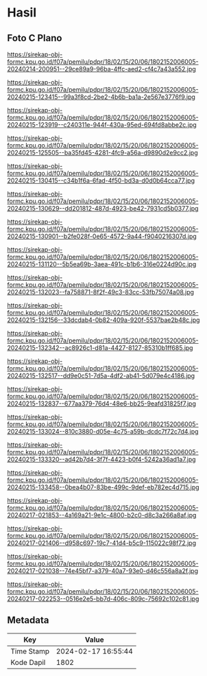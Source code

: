 # Hasil

## Foto C Plano

https://sirekap-obj-formc.kpu.go.id/f07a/pemilu/pdpr/18/02/15/20/06/1802152006005-20240214-200951--29ce89a9-96ba-4ffc-aed2-cf4c7a43a552.jpg

https://sirekap-obj-formc.kpu.go.id/f07a/pemilu/pdpr/18/02/15/20/06/1802152006005-20240215-123415--99a3f8cd-2be2-4b6b-ba1a-2e567e3776f9.jpg

https://sirekap-obj-formc.kpu.go.id/f07a/pemilu/pdpr/18/02/15/20/06/1802152006005-20240215-123919--c240311e-944f-430a-95ed-694fd8abbe2c.jpg

https://sirekap-obj-formc.kpu.go.id/f07a/pemilu/pdpr/18/02/15/20/06/1802152006005-20240215-125505--ba35fd45-4281-4fc9-a56a-d9890d2e9cc2.jpg

https://sirekap-obj-formc.kpu.go.id/f07a/pemilu/pdpr/18/02/15/20/06/1802152006005-20240215-130415--c34b1f6a-6fad-4f50-bd3a-d0d0b64cca77.jpg

https://sirekap-obj-formc.kpu.go.id/f07a/pemilu/pdpr/18/02/15/20/06/1802152006005-20240215-130629--dd201812-487d-4923-be42-7931cd5b0377.jpg

https://sirekap-obj-formc.kpu.go.id/f07a/pemilu/pdpr/18/02/15/20/06/1802152006005-20240215-130901--b2fe028f-0e65-4572-9a44-f9040216307d.jpg

https://sirekap-obj-formc.kpu.go.id/f07a/pemilu/pdpr/18/02/15/20/06/1802152006005-20240215-131120--5b5ea69b-3aea-491c-b1b6-316e0224d90c.jpg

https://sirekap-obj-formc.kpu.go.id/f07a/pemilu/pdpr/18/02/15/20/06/1802152006005-20240215-132023--fa758871-8f2f-49c3-83cc-53fb75074a08.jpg

https://sirekap-obj-formc.kpu.go.id/f07a/pemilu/pdpr/18/02/15/20/06/1802152006005-20240215-132156--33dcdab4-0b82-409a-920f-5537bae2b48c.jpg

https://sirekap-obj-formc.kpu.go.id/f07a/pemilu/pdpr/18/02/15/20/06/1802152006005-20240215-132342--ac8926c1-d81a-4427-8127-85310b1ff685.jpg

https://sirekap-obj-formc.kpu.go.id/f07a/pemilu/pdpr/18/02/15/20/06/1802152006005-20240215-132517--dd9e0c51-7d5a-4df2-ab41-5d079e4c4186.jpg

https://sirekap-obj-formc.kpu.go.id/f07a/pemilu/pdpr/18/02/15/20/06/1802152006005-20240215-132837--677aa379-76d4-48e6-bb25-9eafd31825f7.jpg

https://sirekap-obj-formc.kpu.go.id/f07a/pemilu/pdpr/18/02/15/20/06/1802152006005-20240215-133024--810c3880-d05e-4c75-a59b-dcdc7f72c7d4.jpg

https://sirekap-obj-formc.kpu.go.id/f07a/pemilu/pdpr/18/02/15/20/06/1802152006005-20240215-133320--ad42b7d4-3f7f-4423-b0f4-5242a36ad1a7.jpg

https://sirekap-obj-formc.kpu.go.id/f07a/pemilu/pdpr/18/02/15/20/06/1802152006005-20240215-133458--0bea4b07-83be-499c-9def-eb782ec4d715.jpg

https://sirekap-obj-formc.kpu.go.id/f07a/pemilu/pdpr/18/02/15/20/06/1802152006005-20240217-021853--4a169a21-9e1c-4800-b2c0-d8c3a266a8af.jpg

https://sirekap-obj-formc.kpu.go.id/f07a/pemilu/pdpr/18/02/15/20/06/1802152006005-20240217-021406--d958c697-19c7-41d4-b5c9-115022c98f72.jpg

https://sirekap-obj-formc.kpu.go.id/f07a/pemilu/pdpr/18/02/15/20/06/1802152006005-20240217-021038--74e45bf7-a379-40a7-93e0-d46c556a8a2f.jpg

https://sirekap-obj-formc.kpu.go.id/f07a/pemilu/pdpr/18/02/15/20/06/1802152006005-20240217-022253--0516e2e5-bb7d-406c-809c-75692c102c81.jpg


## Metadata

| Key        | Value               |
| ---------- | ------------------- |
| Time Stamp | 2024-02-17 16:55:44 |
| Kode Dapil | 1802                |



